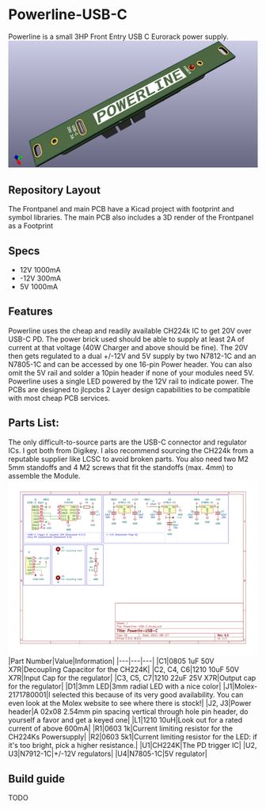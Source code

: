 # Powerline-USB-C
Powerline is a small 3HP Front Entry USB C Eurorack power supply.
![Alt text](Powerline-USB-C/3D-Powerline-USB-C.png?raw=true "3D render")
## Repository Layout
The Frontpanel and main PCB have a Kicad project with footprint and symbol libraries.
The main PCB also includes a 3D render of the Frontpanel as a Footprint
## Specs
- 12V 1000mA
- -12V 300mA
- 5V 1000mA
## Features
Powerline uses the cheap and readily available CH224k IC to get 20V over USB-C PD. The power brick used should be able to supply at least 2A of current at that voltage (40W Charger and above should be fine).
The 20V then gets regulated to a dual +/-12V and 5V supply by two N7812-1C and an N7805-1C and can be accessed by one 16-pin Power header. You can also omit the 5V rail and solder a 10pin header if none of your modules need 5V.
Powerline uses a single LED powered by the 12V rail to indicate power.
The PCBs are designed to jlcpcbs 2 Layer design capabilities to be compatible with most cheap PCB services.
## Parts List:
The only difficult-to-source parts are the USB-C connector and regulator ICs. I got both from Digikey.
I also recommend sourcing the CH224k from a reputable supplier like LCSC to avoid broken parts.
You also need two M2 5mm standoffs and 4 M2 screws that fit the standoffs (max. 4mm) to assemble the Module.
![Alt text](Powerline-USB-C/Powerline-USB-C.svg?raw=true "Schematic")
|Part Number|Value|Information|
|---|---|---|
|C1|0805 1uF 50V X7R|Decoupling Capacitor for the CH224K|
|C2, C4, C6|1210 10uF 50V X7R|Input Cap for the regulator|
|C3, C5, C7|1210 22uF 25V X7R|Output cap for the regulator|
|D1|3mm LED|3mm radial LED with a nice color|
|J1|Molex-2171780001|I selected this because of its very good availability. You can even look at the Molex website to see where there is stock!|
|J2, J3|Power header|A 02x08 2.54mm pin spacing vertical through hole pin header, do yourself a favor and get a keyed one|
|L1|1210 10uH|Look out for a rated current of above 600mA|
|R1|0603 1k|Current limiting resistor for the CH224Ks Powersupply|
|R2|0603 5k1|Current limiting resistor for the LED: if it's too bright, pick a higher resistance.|
|U1|CH224K|The PD trigger IC|
|U2, U3|N7912-1C|+/-12V regulators|
|U4|N7805-1C|5V regulator|
## Build guide
TODO

